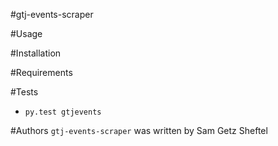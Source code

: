 #gtj-events-scraper

#Usage

#Installation

#Requirements

#Tests
- `py.test gtjevents`

#Authors
`gtj-events-scraper` was written by Sam Getz Sheftel
